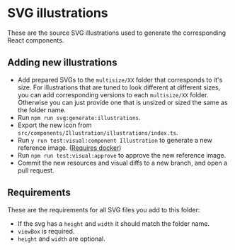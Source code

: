 # SVG illustrations

These are the source SVG illustrations used to generate the corresponding React components.

## Adding new illustrations

* Add prepared SVGs to the `multisize/XX` folder that corresponds to it's size.  For illustrations that are tuned to look different at different sizes, you can add corresponding versions to each `multisize/XX` folder.  Otherwise you can just provide one that is unsized or sized the same as the folder name.
* Run `npm run svg:generate:illustrations`.
* Export the new icon from `src/components/Illustration/illustrations/index.ts`.
* Run `y run test:visual:component Illustration` to generate a new reference image. ([Requires docker](https://github.com/microsoft/yamui#installation))
* Run `npm run test:visual:approve` to approve the new reference image.
* Commit the new resources and visual diffs to a new branch, and open a pull request.

## Requirements

These are the requirements for all SVG files you add to this folder:

* If the svg has a `height` and `width` it should match the folder name.
* `viewBox` is required.
* `height` and `width` are optional.
